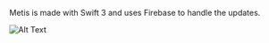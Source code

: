 Metis is made with Swift 3 and uses Firebase to handle the updates. 

![Alt Text](https://media.giphy.com/media/LwFBXqq12q4FW3yzVH/giphy.gif)
